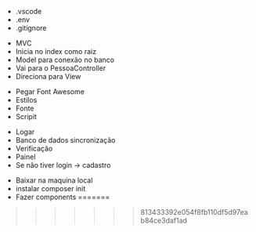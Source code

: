 
<!-- # <?php
# define('HOST', 'localhost');
# define('USUARIO', 'root');
# define('SENHA', '');
# define('DB', 'login');

# $conexao = mysqli_connect(HOST, USUARIO, SENHA, DB) or die ('Não foi possível conectar');

## Mude na pasta (./Model/conexao)
 -->

<!-- Pastas extras -->
- .vscode
- .env
- .gitignore

<!-- --Rotas-- -->

- MVC
- Inicia no index como raiz
- Model para conexão no banco
- Vai para o PessoaController
- Direciona para View
 
 <!-- --Bootstrap-- -->

 - Pegar  Font Awesome
 - Estilos
 - Fonte
 - Scripit

<!-- --Login--  -->

- Logar
- Banco de dados sincronização
- Verificação 
- Painel
- Se nâo tiver login  -> cadastro 

<!-- --Composer-- -->

 - Baixar na maquina local
 - instalar composer init 
 - Fazer components
=======

>>>>>>> 813433392e054f8fb110df5d97eab84ce3daf1ad
